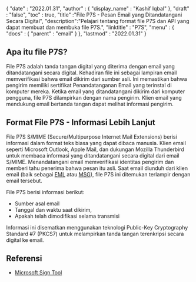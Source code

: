 {
  "date" : "2022.01.31",
  "author" : {
    "display_name" : "Kashif Iqbal"
},
  "draft" : "false",
  "toc" : true,
  "title" :"File P7S - Pesan Email yang Ditandatangani Secara Digital",
  "description":"Pelajari tentang format file P7S dan API yang dapat membuat dan membuka file P7S.",
  "linktitle" : "P7S",
  "menu" : {
    "docs" : {
      "parent" : "email"
}
},
  "lastmod" : "2022.01.31"
}

## Apa itu file P7S?

File P7S adalah tanda tangan digital yang diterima dengan email yang ditandatangani secara digital. Kehadiran file ini sebagai lampiran email memverifikasi bahwa email dikirim dari sumber asli. Ini memastikan bahwa pengirim memiliki sertifikat Penandatanganan Email yang terinstal di komputer mereka. Ketika email yang ditandatangani dikirim dari komputer pengguna, file P7S dilampirkan dengan nama pengirim. Klien email yang mendukung email bertanda tangan dapat melihat informasi pengirim.

## Format File P7S - Informasi Lebih Lanjut

File P7S S/MIME (Secure/Multipurpose Internet Mail Extensions) berisi informasi dalam format teks biasa yang dapat dibaca manusia. Klien email seperti Microsoft Outlook, Apple Mail, dan dukungan Mozilla Thunderbird untuk membaca informasi yang ditandatangani secara digital dari email S/MIME. Menandatangani email memverifikasi identitas pengirim dan memberi tahu penerima bahwa pesan itu asli. Saat email diunduh dari klien email (baik sebagai [EML](/id/email/eml/) atau [MSG](/id/email/msg/)), file P7S ini ditemukan terlampir dengan email tersebut.

File P7S berisi informasi berikut:

* Sumber asal email
* Tanggal dan waktu saat dikirim,
* Apakah telah dimodifikasi selama transmisi

Informasi ini disematkan menggunakan teknologi Public-Key Cryptography Standard #7 (PKCS7) untuk melampirkan tanda tangan terenkripsi secara digital ke email.

## Referensi ##

* [Microsoft Sign Tool](https://learn.microsoft.com/en-us/windows-hardware/drivers/devtest/signtool)

